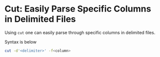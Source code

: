 # Cut: Easily Parse Specific Columns in Delimited Files

Using ```cut``` one can easily parse through specific columns in delimited files.

Syntax is below

```bash
cut -d'<delimiter>' -f<column>
```
